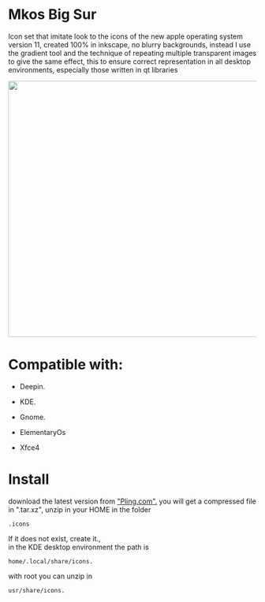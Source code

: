 # Mkos Big Sur

Icon set that imitate look to the icons of the new apple operating system version 11, created 100% in inkscape, no blurry backgrounds, instead I use the gradient tool and the technique of repeating multiple transparent images to give the same effect, this to ensure correct representation in all desktop environments, especially those written in qt libraries

<div align="center">
<img  src="https://cdn.pling.com/img/d/5/6/5/b52bb3a48d72826cb92c47c1cdfb9aba0084.png"  width="520"/></div>

# Compatible with:
-   Deepin.  
    
-   KDE.  
    
-   Gnome.  
    
-   ElementaryOs  
    
-   Xfce4
# Install

download the latest version from ["Pling.com".](https://www.pling.com/p/1400021/#files-panel) 
you will get a compressed file in ".tar.xz", unzip in your HOME in the folder  

    .icons

If it does not exist, create it.,  
in the KDE desktop environment the path is  

    home/.local/share/icons. 

 
with root you can unzip in  

    usr/share/icons.
